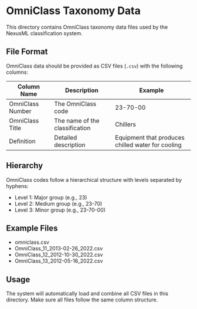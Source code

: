 # OmniClass Taxonomy Data

This directory contains OmniClass taxonomy data files used by the NexusML
classification system.

## File Format

OmniClass data should be provided as CSV files (`.csv`) with the following
columns:

| Column Name      | Description                    | Example                                           |
| ---------------- | ------------------------------ | ------------------------------------------------- |
| OmniClass Number | The OmniClass code             | 23-70-00                                          |
| OmniClass Title  | The name of the classification | Chillers                                          |
| Definition       | Detailed description           | Equipment that produces chilled water for cooling |

## Hierarchy

OmniClass codes follow a hierarchical structure with levels separated by
hyphens:

- Level 1: Major group (e.g., 23)
- Level 2: Medium group (e.g., 23-70)
- Level 3: Minor group (e.g., 23-70-00)

## Example Files

- omniclass.csv
- OmniClass_11_2013-02-26_2022.csv
- OmniClass_12_2012-10-30_2022.csv
- OmniClass_13_2012-05-16_2022.csv

## Usage

The system will automatically load and combine all CSV files in this directory.
Make sure all files follow the same column structure.
